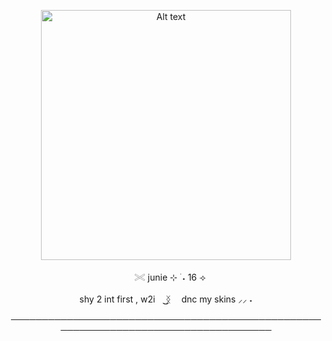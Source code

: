 

<p align="center"> <img src="https://github.com/giannahundy-crypto/giannahundy-crypto/blob/c7fffea34023739b25428a0c3a6cc9e833f9768a/coloredtexture.png" alt="Alt text" width="400"/> 

<p align="center">ㅤ𓏵 junie ⊹ ࣪ ˖  16 ⟢

<p align="center"> shy 2 int first , w2iㅤ ͜͜ᛝ ㅤdnc my skins ⸝⸝ ˖


  
<p align="center"> ────────────────────────────────────────────────────────────────────────────────────

